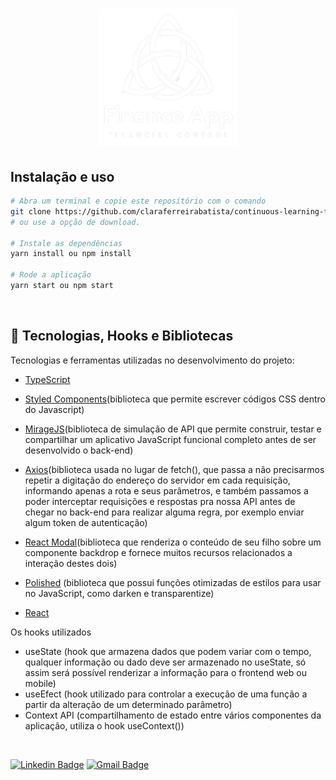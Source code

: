 <h1 align="center">
  <img alt="finance-app" title="finance-app" src="./github/logo-light.png" width="220px" />
</h1>

## Instalação e uso

```bash
# Abra um terminal e copie este repositório com o comando
git clone https://github.com/claraferreirabatista/continuous-learning-finance-app.git
# ou use a opção de download.

# Instale as dependências
yarn install ou npm install

# Rode a aplicação
yarn start ou npm start
```

<br>

## 🚀 Tecnologias, Hooks e Bibliotecas

Tecnologias e ferramentas utilizadas no desenvolvimento do projeto:

- [TypeScript](https://www.typescriptlang.org/)
- [Styled Components](https://styled-components.com/)(biblioteca que permite escrever códigos CSS dentro do Javascript)
- [MirageJS](https://miragejs.com/)(biblioteca de simulação de API que permite construir, testar e compartilhar um aplicativo JavaScript funcional completo antes de ser desenvolvido o back-end)
- [Axios](https://github.com/axios/axios)(biblioteca usada no lugar de fetch(), que passa a não precisarmos repetir a digitação do endereço do servidor em cada requisição, informando apenas a rota e seus parâmetros, e também passamos a poder interceptar requisições e respostas pra nossa API antes de chegar no back-end para realizar alguma regra, por exemplo enviar algum token de autenticação)
- [React Modal](https://reactcommunity.org/react-modal/)(biblioteca que renderiza o conteúdo de seu filho sobre um componente backdrop e fornece muitos recursos relacionados a interação destes dois)
- [Polished](https://polished.js.org/) (biblioteca que possui funções otimizadas de estilos para usar no JavaScript, como darken e transparentize)

- [React](https://reactjs.org/)

Os hooks utilizados 

- useState (hook que armazena dados que podem variar com o tempo, qualquer informação ou dado deve ser armazenado no useState, só assim será possível renderizar a informação para o frontend web ou mobile)
- useEfect (hook utilizado para controlar a execução de uma função a partir da alteração de um determinado parâmetro)
- Context API (compartilhamento de estado entre vários componentes da aplicação, utiliza o hook useContext())
<br>

[![Linkedin Badge](https://img.shields.io/badge/-Clara%20Ferreira-ff512f?style=flat-square&logo=Linkedin&logoColor=white&link=https://www.linkedin.com/in/clara-ferreira-batista/)](https://www.linkedin.com/in/clara-ferreira-batista/) 
[![Gmail Badge](https://img.shields.io/badge/-clarabatista@alunos.utfpr.edu.br-ff512f?style=flat-square&logo=Gmail&logoColor=white&link=mailto:clarabatista@alunos.utfpr.edu.br)](mailto:clarabatista@alunos.utfpr.edu.br)

